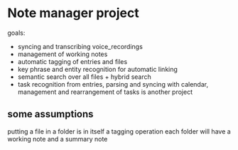 # Note manager project

goals:
- syncing and transcribing voice_recordings
- management of working notes
- automatic tagging of entries and files
- key phrase and entity recognition for automatic linking
- semantic search over all files + hybrid search
- task recognition from entries, parsing and syncing with calendar, management and rearrangement of tasks is another project


## some assumptions

putting a file in a folder is in itself a tagging operation
each folder will have a working note and a summary note


